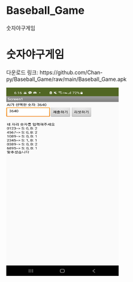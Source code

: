 # Baseball_Game
숫자야구게임

<h1>숫자야구게임</h1>
<p>다운로드 링크: https://github.com/Chan-py/Baseball_Game/raw/main/Baseball_Game.apk</p>

<img src="https://github.com/Chan-py/Baseball_Game/blob/main/Baseball_Game_Screenshot.jpeg" width="300" height="500">
